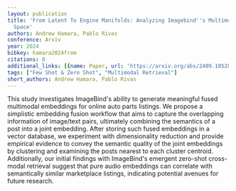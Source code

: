 ```yaml
---
layout: publication
title: 'From Latent To Engine Manifolds: Analyzing Imagebind''s Multimodal Embedding
  Space'
authors: Andrew Hamara, Pablo Rivas
conference: Arxiv
year: 2024
bibkey: hamara2024from
citations: 0
additional_links: [{name: Paper, url: 'https://arxiv.org/abs/2409.10528'}]
tags: ["Few Shot & Zero Shot", "Multimodal Retrieval"]
short_authors: Andrew Hamara, Pablo Rivas
---
```

This study investigates ImageBind's ability to generate meaningful fused
multimodal embeddings for online auto parts listings. We propose a simplistic
embedding fusion workflow that aims to capture the overlapping information of
image/text pairs, ultimately combining the semantics of a post into a joint
embedding. After storing such fused embeddings in a vector database, we
experiment with dimensionality reduction and provide empirical evidence to
convey the semantic quality of the joint embeddings by clustering and examining
the posts nearest to each cluster centroid. Additionally, our initial findings
with ImageBind's emergent zero-shot cross-modal retrieval suggest that pure
audio embeddings can correlate with semantically similar marketplace listings,
indicating potential avenues for future research.